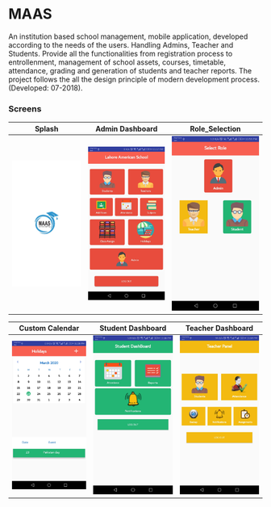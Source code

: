 # MAAS

An institution based school management, mobile application, developed according to the needs of the users. Handling Admins, Teacher and Students. Provide all the functionalities from registration process to entrollenment, management of school assets, courses, timetable, attendance, grading and generation of students and teacher reports. The project follows the all the design principle of modern development process.(Developed: 07-2018).

### Screens 
Splash                     |  Admin Dashboard            | Role_Selection                      |
:-------------------------:|:-------------------------:|:-------------------------:|
![](/Screens/splash.jpg)        |  ![](/Screens/admin_dashboard.jpg)      |![](/Screens/role_selection.jpg)        |

Custom Calendar                     |  Student Dashboard            | Teacher Dashboard                      |
:-------------------------:|:-------------------------:|:-------------------------:|
![](/Screens/custom_calendar.jpg)        |  ![](/Screens/srudent_dashBoard.jpg)      |![](/Screens/teacher_dashboard.jpg)        |

